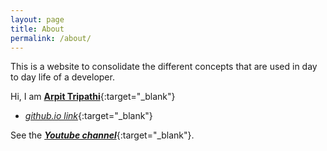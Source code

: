 ```yaml
---
layout: page
title: About
permalink: /about/
---
```


This is a website to consolidate the different concepts that are used in day to day life of a developer.

Hi, I am [**Arpit Tripathi**](https://arpit04tripathi.github.io){:target="_blank"}
- [*github.io link*](https://arpit04tripathi.github.io/about-me){:target="_blank"}

See the [***Youtube channel***](https://www.youtube.com/channel/UCtjFqAKM4ve325kLmM0l-ow){:target="_blank"}.
